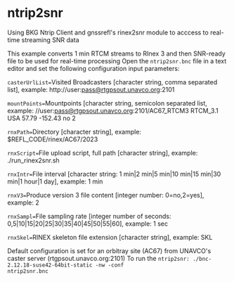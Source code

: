 # ntrip2snr
Using BKG Ntrip Client and gnssrefl's rinex2snr module to acccess to real-time streaming SNR data 

This example converts 1 min RTCM streams to RInex 3 and then SNR-ready file to be used for real-time processing 
Open the <code>ntrip2snr.bnc</code> file in a text editor and set the following configuration input parameters:

<code>casterUrlList=</code>Visited Broadcasters [character string, comma separated list], example:  http://user:pass@rtgpsout.unavco.org:2101

<code>mountPoints=</code>Mountpoints [character string, semicolon separated list, example: //user:pass@rtgpsout.unavco.org:2101/AC67_RTCM3 RTCM_3.1 USA 57.79 -152.43 no 2

<code>rnxPath=</code>Directory [character string], example: $REFL_CODE/rinex/AC67/2023

<code>rnxScript=</code>File upload script, full path [character string], example: ./run_rinex2snr.sh

<code>rnxIntr=</code>File interval [character string: 1 min|2 min|5 min|10 min|15 min|30 min|1 hour|1 day], example: 1 min

<code>rnxV3=</code>Produce version 3 file content [integer number: 0=no,2=yes], example: 2

<code>rnxSampl=</code>File sampling rate [integer number of seconds: 0,5|10|15|20|25|30|35|40|45|50|55|60], example: 1 sec 

<code>rnxSkel=</code>RINEX skeleton file extension [character string], example: SKL

Default configuration is set for an orbitray site (AC67) from UNAVCO's caster server (rtgpsout.unavco.org:2101)
To run the <code>ntrip2snr: ./bnc-2.12.18-suse42-64bit-static -nw -conf ntrip2snr.bnc</code>


